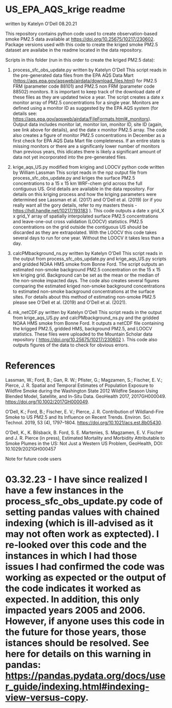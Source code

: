 # US_EPA_AQS_krige readme
written by Katelyn O'Dell 08.20.21

This repository contains python code used to create observation-based smoke PM2.5 data available at https://doi.org/10.25675/10217/230602. 
Package versions used with this code to create the kriged smoke PM2.5 dataset are availabe in the readme located in the data repository.

Scripts in this folder (run in this order to create the kriged PM2.5 data):

1. process_sfc_obs_update.py
written by Katelyn O'Dell
This script reads in the pre-generated data files from the EPA AQS Data Mart (https://aqs.epa.gov/aqsweb/airdata/download_files.html) for PM2.5 FRM 
(parameter code 88101) and PM2.5 non FRM (parameter code 88502) monitors. It is important to keep track of the download date of these files as they
are updated twice a year. 
The script creates a date x monitor array of PM2.5 concentrations for a single year. Monitors are defined using a monitor ID as suggested by the 
EPA AQS system (for details see: https://aqs.epa.gov/aqsweb/airdata/FileFormats.html#_monitors). Output data includes monitor lat, monitor lon, monitor ID,
site ID (again, see link above for details), and the date x monitor PM2.5 array. The code also creates a figure of monitor PM2.5 concentrations 
in December as a first check for EPA AQS Data Mart file completeness. If an entire state is missing monitors or there are a significanly lower number of
monitors than previous years, this idicates there is likely a significant amount of data not yet incorporated into the pre-generated files. 

2. krige_aqs_US.py
modified from kriging and LOOCV python code written by William Lassman
This script reads in the npz output file from process_sfc_obs_update.py and kriges the surface PM2.5 concentrations to a 15 x 15 km WRF-chem grid 
across the full contiguous US. Grid details are available in the data repository. For details on this kriging process and how the kriging 
parameters were determined see Lassman et al. (2017) and O'Dell et al. (2019) (or if you really want all the gory details, 
refer to my masters thesis - https://hdl.handle.net/10217/193183 ). This code outputs a date x grid_X x grid_Y array of spatially 
interpolated surface PM2.5 concentrations and leave-one-out cross validation (LOOCV) statistics. PM2.5 concentrations on the grid outside 
the contiguous US should be discarded as they are extrapolated. With the LOOCV this code takes several days to run for one year. 
Without the LOOCV it takes less than a day. 

3. calcPMbackground_ns.py
written by Katelyn O'Dell
This script reads in the output from process_sfc_obs_update.py and krige_aqs_US.py scripts and gridded NOAA HMS smoke from Bonne Ford. 
The script outputs an estimated non-smoke background PM2.5 concentration on the 15 x 15 km kriging grid. Background can be set as the 
mean or the median of the non-smoke impacted days. The code also creates several figures comparing the estimated kriged non-smoke background 
concentrations to estimated non-smoke background concentrations at the surface sites. For details about this method of estimating non-smoke PM2.5
please see O'Dell et al. (2019) and O'Dell et al. (2021). 

4. mk_netCDF.py
written by Katelyn O'Dell
This script reads in the output from krige_aqs_US.py and calcPMbackground_ns.py and the gridded NOAA HMS smoke from Bonne Ford. It outputs a netCDF
file containing the krigged PM2.5, gridded HMS, background PM2.5, and LOOCV statistics. These files were uploaded to the Mountain Scholar data repository
( https://doi.org/10.25675/10217/230602 ). This code also outputs figures of the data to check for obvious errors. 

# References
Lassman, W.; Ford, B.; Gan, R. W.; Pfister, G.; Magzamen, S.; Fischer, E. V.; Pierce, J. R. 
Spatial and Temporal Estimates of Population Exposure to Wildfire Smoke during the Washington 
State 2012 Wildfire Season Using Blended Model, Satellite, and In-Situ Data. GeoHealth 2017, 2017GH000049. 
https://doi.org/10.1002/2017GH000049.

O’Dell, K.; Ford, B.; Fischer, E. V.; Pierce, J. R. Contribution of Wildland-Fire Smoke to US PM2.5 
and Its Influence on Recent Trends. Environ. Sci. Technol. 2019, 53 (4), 1797–1804. https://doi.org/10.1021/acs.est.8b05430.

O'Dell, K., K. Bilsback, B. Ford, S. E. Martenies, S. Magzamen, E. V. Fischer and J. R. Pierce (in press), 
Estimated Mortality and Morbidity Attributable to Smoke Plumes in the US: Not Just a Western US Problem, GeoHealth, 
DOI: 10.1029/2021GH000457

Note for future code users
# 03.32.23 - I have since realized I have a few instances in the process_sfc_obs_update.py code of setting pandas values with chained indexing (which is ill-advised as it may not often work as exptected). I re-looked over this code and the instances in which I had those issues I had confirmed the code was working as expected or the output of the code indicates it worked as expected. In addition, this only impacted years 2005 and 2006. However, if anyone uses this code in the future for those years, those istances should be resolved. See here for details on this warning in pandas: https://pandas.pydata.org/docs/user_guide/indexing.html#indexing-view-versus-copy.

